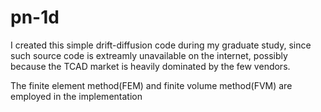 # pn-1d
I created this simple drift-diffusion code during my graduate study, 
since such source code is extreamly unavailable on the internet,
possibly because the TCAD market is heavily dominated by the few vendors.

The finite element method(FEM) and finite volume method(FVM) are employed in the implementation
